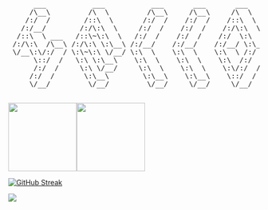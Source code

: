 <pre>
      ___           ___           ___       ___       ___     
     /\__\         /\  \         /\__\     /\__\     /\  \    
    /:/  /        /::\  \       /:/  /    /:/  /    /::\  \   
   /:/__/        /:/\:\  \     /:/  /    /:/  /    /:/\:\  \  
  /::\  \ ___   /::\~\:\  \   /:/  /    /:/  /    /:/  \:\  \ 
 /:/\:\  /\__\ /:/\:\ \:\__\ /:/__/    /:/__/    /:/__/ \:\__\
 \/__\:\/:/  / \:\~\:\ \/__/ \:\  \    \:\  \    \:\  \ /:/  /
      \::/  /   \:\ \:\__\    \:\  \    \:\  \    \:\  /:/  / 
      /:/  /     \:\ \/__/     \:\  \    \:\  \    \:\/:/  /  
     /:/  /       \:\__\        \:\__\    \:\__\    \::/  /   
     \/__/         \/__/         \/__/     \/__/     \/__/    
     
</pre>

[<img align="" height="137px" src="https://github-readme-stats.vercel.app/api?username=Waynenet&hide_title=true&hide_border=true&show_icons=true&include_all_commits=true&line_height=21&bg_color=0,EC6C6C,FFD479,FFFC79,73FA79&theme=graywhite&locale=cn" />](https://github.com/Waynenet/Waynenet)[<img align="" height="137px" src="https://github-readme-stats.vercel.app/api/top-langs/?username=Waynenet&hide_title=true&hide_border=true&layout=compact&bg_color=0,73FA79,73FDFF,D783FF&theme=graywhite&locale=cn" />](https://github.com/Waynenet/Waynenet)

[![GitHub Streak](http://github-readme-streak-stats.herokuapp.com?user=Waynenet&theme=github-light&hide_border=true&date_format=j%20M%5B%20Y%5D&locale=zh)](https://github.com/Waynenet/Waynenet)

[![](https://count.getloli.com/get/@Wayne?theme=asoul)](https://github.com/Waynenet/Waynenet)

<!-- ### 🛳 &nbsp;Your ticket ID for this visit -->

<!-- <img src="https://profile-counter.glitch.me/Waynenet/count.svg" /> -->
<!-- ![](https://komarev.com/ghpvc/?username=Waynenet&color=brightgreen&style=plastic) -->
